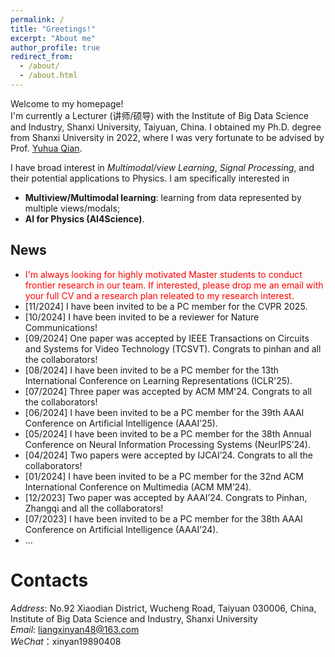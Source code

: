 ```yaml
---
permalink: /
title: "Greetings!"
excerpt: "About me"
author_profile: true
redirect_from: 
  - /about/
  - /about.html
---
```


Welcome to my homepage! \
I'm currently a Lecturer (讲师/硕导) with the Institute of Big Data Science and Industry, Shanxi University, Taiyuan, China. I obtained my Ph.D. degree from Shanxi University in 2022, where I was very fortunate to be advised by Prof. [Yuhua Qian](http://dig.sxu.edu.cn/qyh/index.html). 

I have broad interest in *Multimodal/view Learning*, *Signal Processing*, and their potential applications to Physics. I am specifically interested in
- **Multiview/Multimodal learning**: learning from data represented by multiple views/modals;
- **AI for Physics (AI4Science)**.



News
------
- <span style="color: #FF0000">I'm always looking for highly motivated Master students to conduct frontier research in our team. If interested, please drop me an email with your full CV and a research plan releated to my research interest.</span>
- [11/2024] I have been invited to be a PC member for the CVPR 2025.
- [10/2024] I have been invited to be a reviewer for Nature Communications!
- [09/2024] One paper was accepted by IEEE Transactions on Circuits and Systems for Video Technology (TCSVT). Congrats to pinhan and all the collaborators!
- [08/2024] I have been invited to be a PC member for the 13th International Conference on Learning Representations (ICLR'25).
- [07/2024] Three paper was accepted by ACM MM'24. Congrats to all the collaborators!
- [06/2024] I have been invited to be a PC member for the 39th AAAI Conference on Artificial Intelligence (AAAI’25).
- [05/2024] I have been invited to be a PC member for the 38th Annual Conference on Neural Information Processing Systems (NeurIPS’24).
- [04/2024] Two papers were accepted by IJCAI’24. Congrats to all the collaborators!
- [01/2024] I have been invited to be a PC member for the 32nd ACM International Conference on Multimedia (ACM MM’24).
- [12/2023] Two paper was accepted by AAAI’24. Congrats to Pinhan, Zhangqi and all the collaborators!
- [07/2023] I have been invited to be a PC member for the 38th AAAI Conference on Artificial Intelligence (AAAI’24).
- ...

Contacts
======
*Address*: No.92 Xiaodian District, Wucheng Road, Taiyuan 030006, China, \
Institute of Big Data Science and Industry, Shanxi University\
*Email*: liangxinyan48@163.com\
*WeChat*：xinyan19890408


<!-- - [04/2024] 受邀担任[国家自然科学基金委](https://www.nsfc.gov.cn/)基金评审人. -->

<!-- - [05/2022] 受邀担任[国家自然科学基金委](https://www.nsfc.gov.cn/)基金评审人. -->






